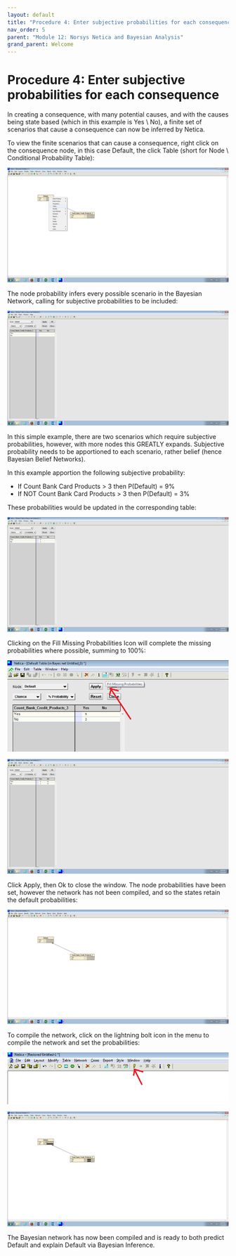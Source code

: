 ```yaml
---
layout: default
title: "Procedure 4: Enter subjective probabilities for each consequence"
nav_order: 5
parent: "Module 12: Norsys Netica and Bayesian Analysis"
grand_parent: Welcome
---
```


# Procedure 4: Enter subjective probabilities for each consequence

In creating a consequence, with many potential causes, and with the causes being state based (which in this example is Yes \ No), a finite set of scenarios that cause a consequence can now be inferred by Netica.

To view the finite scenarios that can cause a consequence, right click on the consequence node, in this case Default, the click Table (short for Node \ Conditional Probability Table):

![img.png](img.png)

The node probability infers every possible scenario in the Bayesian Network, calling for subjective probabilities to be included:

![img_1.png](img_1.png)

In this simple example, there are two scenarios which require subjective probabilities, however, with more nodes this GREATLY expands.  Subjective probability needs to be apportioned to each scenario, rather belief (hence Bayesian Belief Networks).

In this example apportion the following subjective probability:

* If Count Bank Card Products > 3 then P(Default) = 9%
* If NOT Count Bank Card Products > 3 then P(Default) = 3%

These probabilities would be updated in the corresponding table:

![img_2.png](img_2.png)

Clicking on the Fill Missing Probabilities Icon will complete the missing probabilities where possible, summing to 100%:

![img_3.png](img_3.png)

![img_4.png](img_4.png)

Click Apply, then Ok to close the window. The node probabilities have been set, however the network has not been compiled, and so the states retain the default probabilities:

![img_5.png](img_5.png)

To compile the network, click on the lightning bolt icon in the menu to compile the network and set the probabilities:

![img_6.png](img_6.png)

![img_7.png](img_7.png)

The Bayesian network has now been compiled and is ready to both predict Default and explain Default via Bayesian Inference.